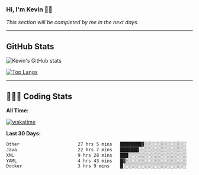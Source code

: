 ### Hi, I'm Kevin 👋🏻

_This section will be completed by me in the next days._


--- 
## GitHub Stats
![Kevin's GitHub stats](https://github-readme-stats.vercel.app/api?username=kevin-kraus&show_icons=true&theme=dark)

[![Top Langs](https://github-readme-stats.vercel.app/api/top-langs/?username=kevin-kraus&layout=compact&theme=dark)]()

---
## 🧑🏻‍💻 Coding Stats

**All Time:**

[![wakatime](https://wakatime.com/badge/user/2ee1869b-72a2-4c21-b5f7-e95432f5a1cf.svg?style=flat)](https://wakatime.com/@2ee1869b-72a2-4c21-b5f7-e95432f5a1cf)

**Last 30 Days:**

<!--START_SECTION:waka-->

```txt
Other                      27 hrs 5 mins   ████████▓░░░░░░░░░░░░░░░░   34.73 %
Java                       22 hrs 7 mins   ███████░░░░░░░░░░░░░░░░░░   28.36 %
XML                        9 hrs 28 mins   ███░░░░░░░░░░░░░░░░░░░░░░   12.14 %
YAML                       4 hrs 43 mins   █▓░░░░░░░░░░░░░░░░░░░░░░░   06.06 %
Docker                     3 hrs 9 mins    █░░░░░░░░░░░░░░░░░░░░░░░░   04.04 %
```

<!--END_SECTION:waka-->
